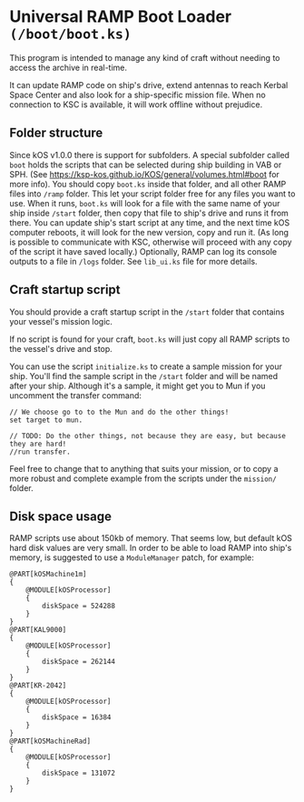 Universal RAMP Boot Loader `(/boot/boot.ks)`
============================================

This program is intended to manage any kind of craft without needing to access the archive in real-time.

It can update RAMP code on ship's drive, extend antennas to reach Kerbal Space Center and also look for a ship-specific mission file. When no connection to KSC is available, it will work offline without prejudice.

Folder structure
----------------

Since kOS v1.0.0 there is support for subfolders. A special subfolder called `boot` holds the scripts that can be selected during ship building in VAB or SPH. (See https://ksp-kos.github.io/KOS/general/volumes.html#boot for more info). You should copy `boot.ks` inside that folder, and all other RAMP files into `/ramp` folder. This let your script folder free for any files you want to use.
When it runs, `boot.ks` will look for a file with the same name of your ship inside `/start` folder, then copy that file to ship's drive and runs it from there. You can update ship's start script at any time, and the next time kOS computer reboots, it will look for the new version, copy and run it. (As long is possible to communicate with KSC, otherwise will proceed with any copy of the script it have saved locally.)
Optionally, RAMP can log its console outputs to a file in `/logs` folder. See `lib_ui.ks` file for more details.

Craft startup script
---------------------

You should provide a craft startup script in the `/start` folder that contains
your vessel's mission logic.

If no script is found for your craft, `boot.ks` will just copy all RAMP scripts
to the vessel's drive and stop.

You can use the script `initialize.ks` to create a sample mission for your ship. You'll find the sample script in the `/start` folder and will be named after your ship. Although it's a sample, it might get you to Mun if you uncomment the transfer command:

```
// We choose go to to the Mun and do the other things!
set target to mun.

// TODO: Do the other things, not because they are easy, but because they are hard!
//run transfer.
```

Feel free to change that to anything that suits your mission, or to copy a
more robust and complete example from the scripts under the `mission/`
folder.

Disk space usage
----------------

RAMP scripts use about 150kb of memory. That seems low, but default kOS hard disk values are very small. In order to be able to load RAMP into ship's memory, is suggested to use a `ModuleManager` patch, for example:
```
@PART[kOSMachine1m]
{
	@MODULE[kOSProcessor]
	{
		diskSpace = 524288
	}
}
@PART[KAL9000]
{
	@MODULE[kOSProcessor]
	{
		diskSpace = 262144
	}
}
@PART[KR-2042]
{
	@MODULE[kOSProcessor]
	{
		diskSpace = 16384
	}
}
@PART[kOSMachineRad]
{
	@MODULE[kOSProcessor]
	{
		diskSpace = 131072
	}
}
```
